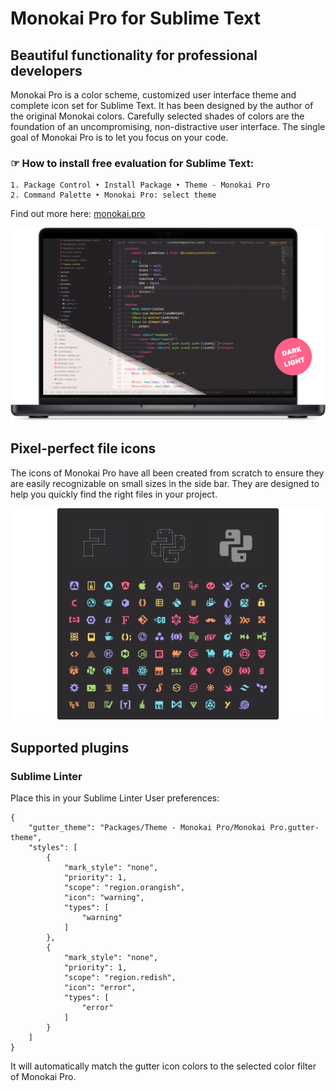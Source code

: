 Monokai Pro for Sublime Text
============================

Beautiful functionality for professional developers
---------------------------------------------------

Monokai Pro is a color scheme, customized user interface theme and complete icon set for Sublime Text. It has been designed by the author of the original Monokai colors. Carefully selected shades of colors are the foundation of an uncompromising, non-distractive user interface. The single goal of Monokai Pro is to let you focus on your code.

### ☞ How to install free evaluation for Sublime Text:

```
1. Package Control ‣ Install Package ‣ Theme - Monokai Pro
2. Command Palette ‣ Monokai Pro: select theme
```

Find out more here: [monokai.pro](https://monokai.pro)

![Monokai Pro](https://raw.githubusercontent.com/Monokai/monokai-pro-sublime-text/master/img/monokai-pro.png)

Pixel-perfect file icons
------------------------

The icons of Monokai Pro have all been created from scratch to ensure they are easily recognizable on small sizes in the side bar. They are designed to help you quickly find the right files in your project.

![Monokai Pro Icons](https://raw.githubusercontent.com/Monokai/monokai-pro-sublime-text/master/img/monokai-pro-icons.png)

## Supported plugins

### Sublime Linter

Place this in your Sublime Linter User preferences:

```
{
	"gutter_theme": "Packages/Theme - Monokai Pro/Monokai Pro.gutter-theme",
	"styles": [
		{
			"mark_style": "none",
			"priority": 1,
			"scope": "region.orangish",
			"icon": "warning",
			"types": [
				"warning"
			]
		},
		{
			"mark_style": "none",
			"priority": 1,
			"scope": "region.redish",
			"icon": "error",
			"types": [
				"error"
			]
		}
	]
}
```

It will automatically match the gutter icon colors to the selected color filter of Monokai Pro.